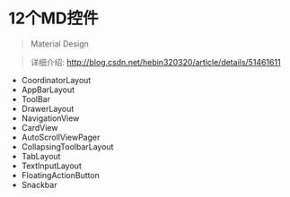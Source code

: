 # 12个MD控件

> Material Design

> 详细介绍:
http://blog.csdn.net/hebin320320/article/details/51461611

- CoordinatorLayout
- AppBarLayout
- ToolBar
- DrawerLayout
- NavigationView
- CardView
- AutoScrollViewPager
- CollapsingToolbarLayout
- TabLayout
- TextInputLayout
- FloatingActionButton
- Snackbar